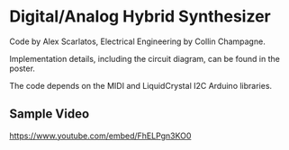 # Digital/Analog Hybrid Synthesizer
Code by Alex Scarlatos, Electrical Engineering by Collin Champagne.

Implementation details, including the circuit diagram, can be found in the poster.

The code depends on the MIDI and LiquidCrystal I2C Arduino libraries.

## Sample Video
https://www.youtube.com/embed/FhELPgn3KO0
